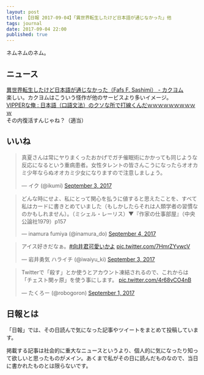 ```yaml
---
layout: post
title: 【日報 2017-09-04】「異世界転生したけど日本語が通じなかった」他
tags: journal
date: 2017-09-04 22:00
published: true
---
```

ネムネムのネム。

## ニュース

<div class="news"><a href="https://kakuyomu.jp/works/1177354054883808252" target="_blank">異世界転生したけど日本語が通じなかった（Fafs F. Sashimi） - カクヨム</a>
<div class="newscomme">楽しい。カクヨムはこういう怪作が他のサービスより多いイメージ。</div>
</div>

<div class="news"><a href="http://blog.livedoor.jp/news23vip/archives/5262274.html" target="_blank">VIPPERな俺 : 日本語（口語文法）のクソな所で打線くんだｗｗｗｗｗｗｗｗｗｗ</a>
<div class="newscomme">その内復活すんじゃね？（適当）</div>
</div>


## いいね

 
<blockquote class="twitter-tweet"><p lang="ja" dir="ltr">真夏さんは常にヤりまくったおかげでガチ催眠術にかかっても同じような反応になるという重病患者。女性タレントの皆さんこうになったらオオカミ少年ならぬオオカミ少女になりますので注意しましょう。</p>&mdash; イク (@ikumi) <a href="https://twitter.com/ikumi/status/904365111715946496">September 3, 2017</a></blockquote>
<script async src="//platform.twitter.com/widgets.js" charset="utf-8"></script>


<blockquote class="twitter-tweet"><p lang="ja" dir="ltr">どんな時にせよ、私にとって関心を払うに値すると思えたことを、すべて私はカードに書きとめていました（もしかしたらそれは人類学者の習慣なのかもしれません）。（ミシェル・レーリス）▼『作家の仕事部屋』（中央公論社1979）p157</p>&mdash; inamura fumiya (@inamura_do) <a href="https://twitter.com/inamura_do/status/904517861107916800">September 4, 2017</a></blockquote>
<script async src="//platform.twitter.com/widgets.js" charset="utf-8"></script>


<blockquote class="twitter-tweet"><p lang="ja" dir="ltr">アイス好きだなぁ。<a href="https://twitter.com/hashtag/%E5%90%91%E4%BA%95%E5%90%9B%E5%8F%AF%E6%84%9B%E3%81%84%E3%81%8B%E3%82%88?src=hash">#向井君可愛いかよ</a> <a href="https://t.co/7HmrZYvwcV">pic.twitter.com/7HmrZYvwcV</a></p>&mdash; 岩井勇気 ハライチ (@iwaiyu_ki) <a href="https://twitter.com/iwaiyu_ki/status/904348285783072768">September 3, 2017</a></blockquote>
<script async src="//platform.twitter.com/widgets.js" charset="utf-8"></script>


<blockquote class="twitter-tweet"><p lang="ja" dir="ltr">Twitterで「殺す」とか使うとアカウント凍結されるので、これからは「チェスト関ヶ原」を使う事にします。 <a href="https://t.co/4r68vCO4nB">pic.twitter.com/4r68vCO4nB</a></p>&mdash; たくろー (@robogoron) <a href="https://twitter.com/robogoron/status/903643224572493827">September 1, 2017</a></blockquote>
<script async src="//platform.twitter.com/widgets.js" charset="utf-8"></script>


## 日報とは

「日報」では、その日読んで気になった記事やツイートをまとめて投稿しています。

掲載する記事は社会的に重大なニュースというより、個人的に気になったり知って欲しいと思ったものがメイン。あくまで私がその日に読んだものなので、当日に書かれたものとは限らないです。